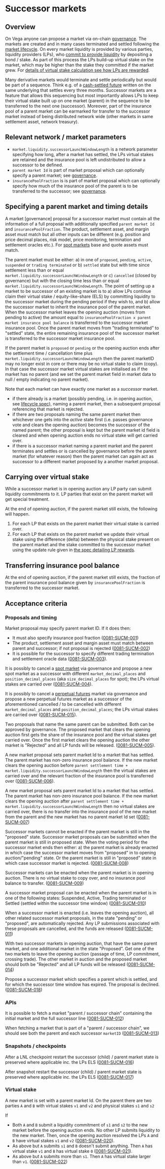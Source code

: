 # Successor markets

## Overview

On Vega anyone can propose a market via on-chain [governance](./0028-GOVE-governance.md).
The markets are created and in many cases terminated and settled following the [market lifecycle](./0043-MKTL-market_lifecycle.md).
On every market liquidity is provided by various parties, liquidity providers (LPs), who [commit to provide liquidity](./0044-LIME-lp_mechanics.md) by depositing a bond / stake.
As part of this process the LPs build-up virtual stake on the market, which may be higher than the stake they committed if the market grew.
For [details of virtual stake calculation see how LPs are rewarded](./0042-LIQF-setting_fees_and_rewarding_lps.md).

Many derivative markets would terminate and settle periodically but would be part of a sequence.
Think e.g. of a [cash-settled future](./0016-PFUT-product_builtin_future.md) written on the same underlying that settles every three months.
Successor markets are a feature that allows this sequencing but most importantly allows LPs to keep their virtual stake built up on one market (parent) in the sequence to be transferred to the next one (successor).
Moreover, part of the insurance pool of a parent market can be earmarked for transfer to the successor market instead of being distributed network wide (other markets in same settlement asset, network treasury).

## Relevant network / market parameters

- `market.liquidity.successorLaunchWindowLength` is a network parameter specifying how long, after a market has settled, the LPs virtual stakes are retained and the insurance pool is left undistributed to allow a successor to be defined.
- `parent market Id` is part of market proposal which can optionally specify a parent market; see [governance](./0028-GOVE-governance.md).
- `insurancePoolFraction` is is part of market proposal which can optionally specify how much of the insurance pool of the parent is to be transferred to the successor; see [governance](./0028-GOVE-governance.md).

## Specifying a parent market and timing details

A market [governance] proposal for a successor market must contain all the information of a full proposal with additionally specified `parent market Id` and `insurancePoolFraction`.
The product, settlement asset, and margin asset must match but all other inputs can be different (e.g. position and price decimal places, risk model, price monitoring, termination and settlement oracles etc.).
For [spot markets](./0080-SPOT-product_builtin_spot.md) base and quote assets must match.

The parent market must be either: a) in one of `proposed`, `pending`, `active`, `suspended` or `trading terminated`
or b) `settled` state but with time since settlement less than or equal `market.liquidity.successorLaunchWindowLength`
or c) `cancelled` (closed by governance) but with the closing time less than or equal `market.liquidity.successorLaunchWindowLength`.
The point of setting up a market to be successor of an existing market is to
a) allow LPs continue claim their virtual stake / equity-like-share (ELS) by committing liquidity to the successor market during the pending period if they wish to, and
b) allow the successor market to inherit the insurance pool of the parent market. When the successor market leaves the opening auction (moves from pending to active) the amount equal to `insurancePoolFraction x parent market insurance pool balance` is transferred to the successor market insurance pool. Once the parent market moves from "trading terminated" to "settled" state, the entire remaining insurance pool of the successor market is transferred to the successor market insurance pool.

If the parent market is `proposed` or `pending` or the opening auction ends after the settlement time / cancellation time plus `market.liquidity.successorLaunchWindowLength` then the parent marketID may no longer exist in core or there may be no virtual stake to claim (copy). In that case the successor market virtual stakes are initialised as if the market has no parent (and we set the parent market field in market data to null / empty indicating no parent market).

Note that each market can have exactly one market as a _successor_ market.

- if there already is a market (possibly pending, i.e. in opening auction, see [lifecycle spec](./0043-MKTL-market_lifecycle.md)), naming a parent market, then a subsequent proposal referencing that market is rejected.
- if there are two proposals naming the same parent market then whichever one gets into the _active_ state first (i.e. passes governance vote and clears the opening auction) becomes the successor of the named parent; the other proposal is kept but the parent market id field is cleared and when opening auction ends no virtual stake will get carried over.
- if there is a successor market naming a parent market and the parent terminates and settles or is cancelled by governance before the parent market (for whatever reason) then the parent market can again act as successor to  a different market proposed by a another market proposal.

## Carrying over virtual stake

While a successor market is in opening auction any LP party can submit liquidity commitments to it.
LP parties that exist on the parent market will get special treatment.

At the end of opening auction, if the parent market still exists, the following will happen.

1. For each LP that exists on the parent market their virtual stake is carried over.
1. For each LP that exists on the parent market we update their virtual stake using the difference (delta) between the physical stake present on the parent market and the stake committed to the successor market using the update rule given in [the spec detailing LP rewards](./0042-LIQF-setting_fees_and_rewarding_lps.md).

## Transferring insurance pool balance

At the end of opening auction, if the parent market still exists, the fraction of the parent insurance pool balance given by `insurancePoolFraction` is transferred to the successor market.


## Acceptance criteria

### Proposals and timing

Market proposal may specify parent market ID. If it does then:

- It must also specify insurance pool fraction (<a name="0081-SUCM-001" href="#0081-SUCM-001">0081-SUCM-001</a>)
- The product, settlement asset and margin asset must match between parent and successor; if not proposal is rejected (<a name="0081-SUCM-002" href="#0081-SUCM-002">0081-SUCM-002</a>)
- It is possible for the successor to specify different trading termination and settlement oracle data (<a name="0081-SUCM-003" href="#0081-SUCM-003">0081-SUCM-003</a>).

It is possibly to cancel a [spot market](./0080-SPOT-product_builtin_spot.md) via governance and propose a new spot market as a successor with different `market_decimal_places` and `position_decimal_places` (aka `size_decimal_places` for spot); the LPs virtual stakes are carried over (<a name="0081-SUCM-004" href="#0081-SUCM-004">0081-SUCM-004</a>).

It is possibly to cancel a [perpetual futures](./0053-PERP-product_builtin_perpetual_future.md) market via governance and propose a new perpetual futures market as a successor of the aforementioned cancelled / to be cancelled with different `market_decimal_places` and `position_decimal_places`; the LPs virtual stakes are carried over (<a name="0081-SUCM-015" href="#0081-SUCM-015">0081-SUCM-015</a>).

Two proposals that name the same parent can be submitted. Both can be approved by governance. The proposed market that clears the opening auction first gets the share of the insurance pool and the virtual stakes get carried over. Once the first market clears the opening auction the other market is "Rejected" and all LP funds will be released.  (<a name="0081-SUCM-005" href="#0081-SUCM-005">0081-SUCM-005</a>).

A new market proposal sets parent market Id to a market that has settled. The parent market has non-zero insurance pool balance. If the new market clears the opening auction before `parent settlement time + market.liquidity.successorLaunchWindowLength` then the virtual stakes are carried over and the relevant fraction of the insurance pool is transferred over (<a name="0081-SUCM-006" href="#0081-SUCM-006">0081-SUCM-006</a>).

A new market proposal sets parent market Id to a market that has settled. The parent market has non-zero insurance pool balance. If the new market clears the opening auction after `parent settlement time + market.liquidity.successorLaunchWindowLength` then no virtual stakes are carried over, there is no transfer into the insurance pool of the new market from the parent and the new market has no parent market Id set (<a name="0081-SUCM-007" href="#0081-SUCM-007">0081-SUCM-007</a>)

Successor markets cannot be enacted if the parent market is still in the "proposed" state. Successor market proposals can be submitted when the parent market is still in proposed state. When the voting period for the successor market ends then either: a) the parent market is already enacted in which case the successor market moves from "proposed" in to opening auction/"pending" state. Or the parent market is still in "proposed" state in which case successor market is rejected. (<a name="0081-SUCM-008" href="#0081-SUCM-008">0081-SUCM-008</a>)

Successor markets can be enacted when the parent market is in opening auction. There is no virtual stake to copy over, and no insurance pool balance to transfer. (<a name="0081-SUCM-009" href="#0081-SUCM-009">0081-SUCM-009</a>)

A successor market proposal can be enacted when the parent market is in one of the following states: Suspended, Active, Trading terminated or Settled (settled within the successor time window) (<a name="0081-SUCM-010" href="#0081-SUCM-010">0081-SUCM-010</a>)

When a successor market is enacted (i.e. leaves the opening auction), all other related successor market proposals, in the state "pending" or "proposed", are automatically rejected. Any LP submissions associated with these proposals are cancelled, and the funds are released (<a name="0081-SUCM-011" href="#0081-SUCM-011">0081-SUCM-011</a>)

With two successor markets in opening auction, that have the same parent market, and one additional market in the state "Proposed". Get one of the two markets to leave the opening auction (passage of time, LP commitment, crossing trade). The other market in auction and the proposed market should both be "Rejected" and all LP funds will be released (<a name="0081-SUCM-014" href="#0081-SUCM-014">0081-SUCM-014</a>)

Propose a successor market which specifies a parent which is settled, and for which the successor time window has expired. The proposal is declined. (<a name="0081-SUCM-018" href="#0081-SUCM-018">0081-SUCM-018</a>)

### APIs

It is possible to fetch a market "parent / successor chain" containing the initial market and the full successor line (<a name="0081-SUCM-012" href="#0081-SUCM-012">0081-SUCM-012</a>)

When fetching a market that is part of a "parent / successor chain", we should see both the parent and each successor `marketID` (<a name="0081-SUCM-013" href="#0081-SUCM-013">0081-SUCM-013</a>)


### Snapshots / checkpoints

After a LNL checkpoint restart the successor (child) / parent market state is preserved where applicable inc. the LPs ELS	(<a name="0081-SUCM-016" href="#0081-SUCM-016">0081-SUCM-016</a>)

After snapshot restart the successor (child) / parent market state is preserved where applicable inc. the LPs ELS	(<a name="0081-SUCM-017" href="#0081-SUCM-017">0081-SUCM-017</a>)


### Virtual stake

A new market is set with a parent market Id. On the parent there are two parties `A` and `B` with virtual stakes `v1` and `v2` and physical stakes `s1` and `s2`

If

- Both `A` and `B` submit a liquidity commitment of `s1` and `s2` to the new market before the opening auction ends. No other LP submits liquidity to the new market. Then, once the opening auction resolved the LPs `A` and `B` have virtual stakes `v1` and `v2` (<a name="0081-SUCM-020" href="#0081-SUCM-020">0081-SUCM-020</a>).
- As above but `A` submits `s1` and `B` doesn't submit anything. Then `A` has virtual stake `v1` and `B` has virtual stake `0` (<a name="0081-SUCM-021" href="#0081-SUCM-021">0081-SUCM-021</a>).
- As above but `A` submits more than `s1`. Then `A` has virtual stake larger than `v1`. (<a name="0081-SUCM-022" href="#0081-SUCM-022">0081-SUCM-022</a>)
